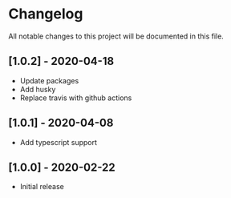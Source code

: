 # Changelog

All notable changes to this project will be documented in this file.

## [1.0.2] - 2020-04-18

- Update packages
- Add husky
- Replace travis with github actions

## [1.0.1] - 2020-04-08

- Add typescript support

## [1.0.0] - 2020-02-22

- Initial release
